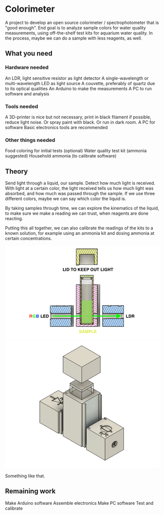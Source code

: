 # Colorimeter

A project to develop an open source colorimeter / spectrophotometer that is "good enough". End goal is to analyze sample colors for water quality measurements, using off-the-shelf test kits for aquarium water quality. In the process, maybe we can do a sample with less reagents, as well.

## What you need
### Hardware needed
An LDR, light sensitive resistor as light detector
A single-wavelength or multi-wavelength LED as light source
A couvette, preferably of quartz due to its optical qualities
An Arduino to make the measurements
A PC to run software and analysis

### Tools needed
A 3D-printer is nice but not necessary, print in black filament if possible, reduce light noise. Or spray paint with black. Or run in dark room.
A PC for software
Basic electronics tools are recommended

### Other things needed
Food coloring for initial tests (optional)
Water quality test kit (ammonia suggested)
Household ammonia (to calibrate software)

## Theory
Send light through a liquid, our sample. Detect how much light is received. With light at a certain color, the light received tells us how much light was absorbed, and how much was passed through the sample. If we use three different colors, maybe we can say which color the liquid is.

By taking samples through time, we can explore the kinematics of the liquid, to make sure we make a reading we can trust, when reagents are done reacting.

Putting this all together, we can also calibrate the readings of the kits to a known solution, for example using an ammonia kit and dosing ammonia at certain concentrations.

![Light path](img/colorimeter_3d_exploded_analysis.png?raw=true "Light path")
![Overview of couvette holder](img/colorimeter_3d_exploded.png?raw=true "Overview of couvette holder")

Something like that.

## Remaining work
Make Arduino software
Assemble electronics
Make PC software
Test and calibrate